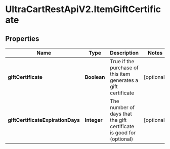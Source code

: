 # UltraCartRestApiV2.ItemGiftCertificate

## Properties
Name | Type | Description | Notes
------------ | ------------- | ------------- | -------------
**giftCertificate** | **Boolean** | True if the purchase of this item generates a gift certificate | [optional] 
**giftCertificateExpirationDays** | **Integer** | The number of days that the gift certificate is good for (optional) | [optional] 


